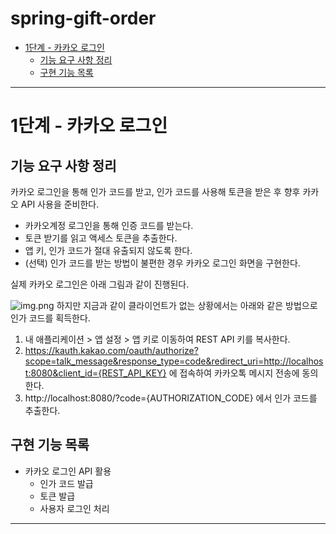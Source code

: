 # spring-gift-order
- [1단계 - 카카오 로그인](#1단계---카카오-로그인)
    - [기능 요구 사항 정리](#기능-요구-사항-정리)
    - [구현 기능 목록](#구현-기능-목록)


---
# 1단계 - 카카오 로그인

## 기능 요구 사항 정리
카카오 로그인을 통해 인가 코드를 받고, 인가 코드를 사용해 토큰을 받은 후 향후 카카오 API 사용을 준비한다.

- 카카오계정 로그인을 통해 인증 코드를 받는다.
- 토큰 받기를 읽고 액세스 토큰을 추출한다.
- 앱 키, 인가 코드가 절대 유출되지 않도록 한다.
- (선택) 인가 코드를 받는 방법이 불편한 경우 카카오 로그인 화면을 구현한다.

실제 카카오 로그인은 아래 그림과 같이 진행된다.

![img.png](src/main/resources/static/img.png)
하지만 지금과 같이 클라이언트가 없는 상황에서는 아래와 같은 방법으로 인가 코드를 획득한다.

1. 내 애플리케이션 > 앱 설정 > 앱 키로 이동하여 REST API 키를 복사한다.
2. https://kauth.kakao.com/oauth/authorize?scope=talk_message&response_type=code&redirect_uri=http://localhost:8080&client_id={REST_API_KEY} 에 접속하여 카카오톡 메시지 전송에 동의한다.
3. http://localhost:8080/?code={AUTHORIZATION_CODE} 에서 인가 코드를 추출한다.

## 구현 기능 목록

- 카카오 로그인 API 활용
  - 인가 코드 발급
  - 토큰 발급
  - 사용자 로그인 처리

---